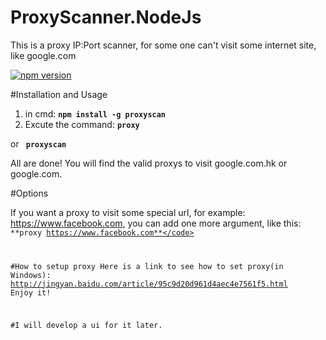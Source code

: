 # ProxyScanner.NodeJs
This is a proxy IP:Port scanner, for some one can't visit some internet site, like google.com

[![npm version](https://badge.fury.io/js/proxyscan.svg)](https://badge.fury.io/js/proxyscan)

#Installation and Usage

1. in cmd: 
<code>**npm install -g proxyscan**</code>
2. Excute the command: 
<code>**proxy**</code>

 or
 <code> **proxyscan**</code>

All are done! You will find the valid proxys to visit google.com.hk or google.com.

#Options

If you want a proxy to visit some special url, for example: https://www.facebook.com, 
you can add one more argument, like this:
<code> **proxy https://www.facebook.com**</code>

#How to setup proxy
Here is a link to see how to set proxy(in Windows):
http://jingyan.baidu.com/article/95c9d20d961d4aec4e7561f5.html
Enjoy it!

#I will develop a ui for it later.

